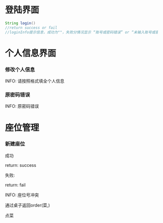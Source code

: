 # 登陆界面

```java
String login()
//return success or fail
//loginInfo提示信息，成功为""，失败分情况显示 “账号或密码错误” or “未输入账号或密码”

```

# 个人信息界面

### 修改个人信息

INFO: 请按照格式填全个人信息

### 原密码错误

INFO: 原密码错误

# 座位管理

### 新建座位

成功

return: success

失败:

return: fail

INFO: 座位号冲突



通过桌子返回order(菜,)

点菜





